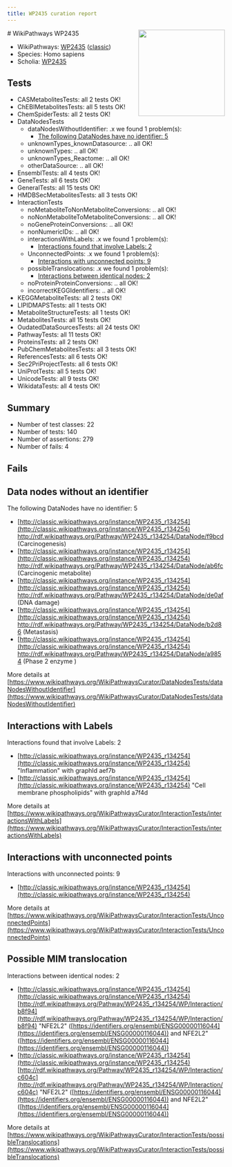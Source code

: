 ```yaml
---
title: WP2435 curation report
---
```


<img style="float: right; width: 200px" src="https://upload.wikimedia.org/wikipedia/commons/thumb/8/83/Wplogo_with_text_500.png/640px-Wplogo_with_text_500.png" />
# WikiPathways WP2435

* WikiPathways: [WP2435](https://wikipathways.org/pathways/WP2435) ([classic](https://classic.wikipathways.org/instance/WP2435))
* Species: Homo sapiens
* Scholia: [WP2435](https://scholia.toolforge.org/wikipathways/WP2435)
## Tests
* CASMetabolitesTests: all 2 tests OK!
* ChEBIMetabolitesTests: all 5 tests OK!
* ChemSpiderTests: all 2 tests OK!
* DataNodesTests
    * dataNodesWithoutIdentifier: .x we found 1 problem(s):
        * [The following DataNodes have no identifier: 5](#d2d32fa4)
    * unknownTypes_knownDatasource: .. all OK!
    * unknownTypes: .. all OK!
    * unknownTypes_Reactome: .. all OK!
    * otherDataSource: .. all OK!
* EnsemblTests: all 4 tests OK!
* GeneTests: all 6 tests OK!
* GeneralTests: all 15 tests OK!
* HMDBSecMetabolitesTests: all 3 tests OK!
* InteractionTests
    * noMetaboliteToNonMetaboliteConversions: .. all OK!
    * noNonMetaboliteToMetaboliteConversions: .. all OK!
    * noGeneProteinConversions: .. all OK!
    * nonNumericIDs: .. all OK!
    * interactionsWithLabels: .x we found 1 problem(s):
        * [Interactions found that involve Labels: 2](#630d2679)
    * UnconnectedPoints: .x we found 1 problem(s):
        * [Interactions with unconnected points: 9](#35a61ae1)
    * possibleTranslocations: .x we found 1 problem(s):
        * [Interactions between identical nodes: 2](#1c118207)
    * noProteinProteinConversions: .. all OK!
    * incorrectKEGGIdentifiers: .. all OK!
* KEGGMetaboliteTests: all 2 tests OK!
* LIPIDMAPSTests: all 1 tests OK!
* MetaboliteStructureTests: all 1 tests OK!
* MetabolitesTests: all 15 tests OK!
* OudatedDataSourcesTests: all 24 tests OK!
* PathwayTests: all 11 tests OK!
* ProteinsTests: all 2 tests OK!
* PubChemMetabolitesTests: all 3 tests OK!
* ReferencesTests: all 6 tests OK!
* Sec2PriProjectTests: all 6 tests OK!
* UniProtTests: all 5 tests OK!
* UnicodeTests: all 9 tests OK!
* WikidataTests: all 4 tests OK!


## Summary

* Number of test classes: 22
* Number of tests: 140
* Number of assertions: 279
* Number of fails: 4

## Fails

<a name="d2d32fa4" />

## Data nodes without an identifier

The following DataNodes have no identifier: 5

* [http://classic.wikipathways.org/instance/WP2435_r134254](http://classic.wikipathways.org/instance/WP2435_r134254) http://rdf.wikipathways.org/Pathway/WP2435_r134254/DataNode/f9bcd (Carcinogenesis)
* [http://classic.wikipathways.org/instance/WP2435_r134254](http://classic.wikipathways.org/instance/WP2435_r134254) http://rdf.wikipathways.org/Pathway/WP2435_r134254/DataNode/ab6fc (Carcinogenic metabolite)
* [http://classic.wikipathways.org/instance/WP2435_r134254](http://classic.wikipathways.org/instance/WP2435_r134254) http://rdf.wikipathways.org/Pathway/WP2435_r134254/DataNode/de0af (DNA damage)
* [http://classic.wikipathways.org/instance/WP2435_r134254](http://classic.wikipathways.org/instance/WP2435_r134254) http://rdf.wikipathways.org/Pathway/WP2435_r134254/DataNode/b2d86 (Metastasis)
* [http://classic.wikipathways.org/instance/WP2435_r134254](http://classic.wikipathways.org/instance/WP2435_r134254) http://rdf.wikipathways.org/Pathway/WP2435_r134254/DataNode/a9854 (Phase 2 enzyme
)


More details at [https://www.wikipathways.org/WikiPathwaysCurator/DataNodesTests/dataNodesWithoutIdentifier](https://www.wikipathways.org/WikiPathwaysCurator/DataNodesTests/dataNodesWithoutIdentifier)

<a name="630d2679" />

## Interactions with Labels

Interactions found that involve Labels: 2

* [http://classic.wikipathways.org/instance/WP2435_r134254](http://classic.wikipathways.org/instance/WP2435_r134254) "Inflammation" with graphId aef7b
* [http://classic.wikipathways.org/instance/WP2435_r134254](http://classic.wikipathways.org/instance/WP2435_r134254) "Cell membrane phospholipids" with graphId a7f4d


More details at [https://www.wikipathways.org/WikiPathwaysCurator/InteractionTests/interactionsWithLabels](https://www.wikipathways.org/WikiPathwaysCurator/InteractionTests/interactionsWithLabels)

<a name="35a61ae1" />

## Interactions with unconnected points

Interactions with unconnected points: 9

* [http://classic.wikipathways.org/instance/WP2435_r134254](http://classic.wikipathways.org/instance/WP2435_r134254)


More details at [https://www.wikipathways.org/WikiPathwaysCurator/InteractionTests/UnconnectedPoints](https://www.wikipathways.org/WikiPathwaysCurator/InteractionTests/UnconnectedPoints)

<a name="1c118207" />

## Possible MIM translocation

Interactions between identical nodes: 2

* [http://classic.wikipathways.org/instance/WP2435_r134254](http://classic.wikipathways.org/instance/WP2435_r134254) [http://rdf.wikipathways.org/Pathway/WP2435_r134254/WP/Interaction/b8f94](http://rdf.wikipathways.org/Pathway/WP2435_r134254/WP/Interaction/b8f94) "NFE2L2" ([https://identifiers.org/ensembl/ENSG00000116044](https://identifiers.org/ensembl/ENSG00000116044)) and 
NFE2L2" ([https://identifiers.org/ensembl/ENSG00000116044](https://identifiers.org/ensembl/ENSG00000116044))
* [http://classic.wikipathways.org/instance/WP2435_r134254](http://classic.wikipathways.org/instance/WP2435_r134254) [http://rdf.wikipathways.org/Pathway/WP2435_r134254/WP/Interaction/c604c](http://rdf.wikipathways.org/Pathway/WP2435_r134254/WP/Interaction/c604c) "NFE2L2" ([https://identifiers.org/ensembl/ENSG00000116044](https://identifiers.org/ensembl/ENSG00000116044)) and 
NFE2L2" ([https://identifiers.org/ensembl/ENSG00000116044](https://identifiers.org/ensembl/ENSG00000116044))


More details at [https://www.wikipathways.org/WikiPathwaysCurator/InteractionTests/possibleTranslocations](https://www.wikipathways.org/WikiPathwaysCurator/InteractionTests/possibleTranslocations)

